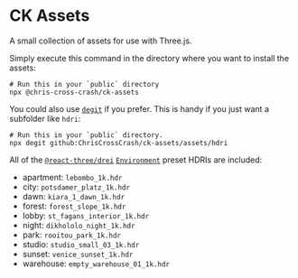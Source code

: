 # CK Assets

A small collection of assets for use with Three.js.

Simply execute this command in the directory where you want to install the assets:

```
# Run this in your `public` directory
npx @chris-cross-crash/ck-assets
```

You could also use [`degit`](https://www.npmjs.com/package/degit) if you prefer. This is handy if you just want a subfolder like `hdri`:

```
# Run this in your `public` directory.
npx degit github:ChrisCrossCrash/ck-assets/assets/hdri
```

All of the [`@react-three/drei`](https://github.com/pmndrs/drei) [`Environment`](https://docs.pmnd.rs/drei/abstractions/enviroment) preset HDRIs are included:

- apartment: `lebombo_1k.hdr`
- city: `potsdamer_platz_1k.hdr`
- dawn: `kiara_1_dawn_1k.hdr`
- forest: `forest_slope_1k.hdr`
- lobby: `st_fagans_interior_1k.hdr`
- night: `dikhololo_night_1k.hdr`
- park: `rooitou_park_1k.hdr`
- studio: `studio_small_03_1k.hdr`
- sunset: `venice_sunset_1k.hdr`
- warehouse: `empty_warehouse_01_1k.hdr`
